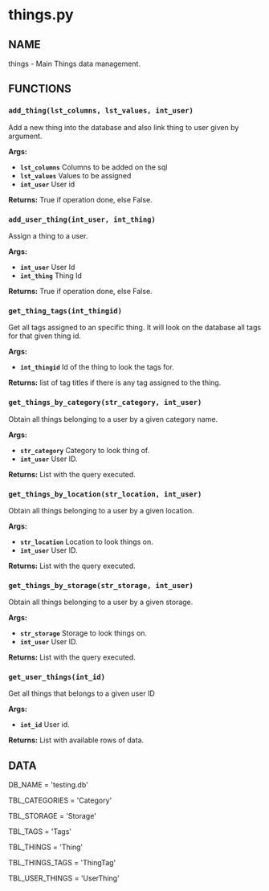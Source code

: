 # things.py

## NAME
things - Main Things data management.

## FUNCTIONS

### `add_thing(lst_columns, lst_values, int_user)`
Add a new thing into the database and also link thing to user given by
argument.

**Args:**

 * **`lst_columns`**  Columns to be added on the sql
 * **`lst_values`**  Values to be assigned
 * **`int_user`**  User id

**Returns:** True if operation done, else False.


### `add_user_thing(int_user, int_thing)`
Assign a thing to a user.

**Args:**

 * **`int_user`**  User Id
 * **`int_thing`**  Thing Id

**Returns:** True if operation done, else False.


### `get_thing_tags(int_thingid)`
Get all tags assigned to an specific thing. It will look on the database all tags for that
given thing id.

**Args:**

 * **`int_thingid`**  Id of the thing to look the tags for.

**Returns:** list of tag titles if there is any tag assigned to the thing.


### `get_things_by_category(str_category, int_user)`
Obtain all things belonging to a user by a given category name.

**Args:**

 * **`str_category`**  Category to look thing of.
 * **`int_user`**  User ID.

**Returns:** List with the query executed.


### `get_things_by_location(str_location, int_user)`
Obtain all things belonging to a user by a given location.

**Args:**

 * **`str_location`**  Location to look things on.
 * **`int_user`**  User ID.

**Returns:** List with the query executed.


### `get_things_by_storage(str_storage, int_user)`
Obtain all things belonging to a user by a given storage.

**Args:**

 * **`str_storage`**  Storage to look things on.
 * **`int_user`**  User ID.

**Returns:** List with the query executed.


### `get_user_things(int_id)`
Get all things that belongs to a given user ID

**Args:**

 * **`int_id`**  User id.

**Returns:** List with available rows of data.

## DATA
DB_NAME = 'testing.db'

TBL_CATEGORIES = 'Category'

TBL_STORAGE = 'Storage'

TBL_TAGS = 'Tags'

TBL_THINGS = 'Thing'

TBL_THINGS_TAGS = 'ThingTag'

TBL_USER_THINGS = 'UserThing'
